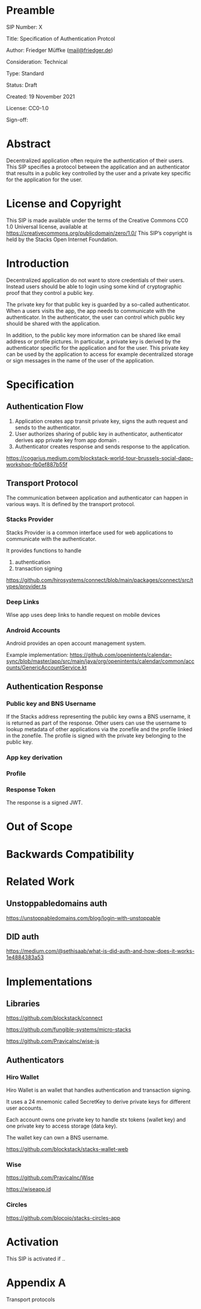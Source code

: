 # Preamble

SIP Number: X

Title: Specification of Authentication Protcol

Author: Friedger Müffke (mail@friedger.de)

Consideration: Technical

Type: Standard

Status: Draft

Created: 19 November 2021

License: CC0-1.0

Sign-off:

# Abstract

Decentralized application often require the authentication of their users. This SIP specifies a protocol between the application and an authenticator that results in a public key controlled by the user and a private key specific for the application for the user.

# License and Copyright

This SIP is made available under the terms of the Creative Commons CC0 1.0 Universal license, available at https://creativecommons.org/publicdomain/zero/1.0/
This SIP’s copyright is held by the Stacks Open Internet Foundation.

# Introduction

Decentralized application do not want to store credentials of their users. Instead users should be able to login using some kind of cryptographic proof that they control a public key.

The private key for that public key is guarded by a so-called authenticator. When a users visits the app, the app needs to communicate with the authenticator. In the authenticator, the user can control which public key should be shared with the application. 

In addition, to the public key more information can be shared like email address or profile pictures. In particular, a private key is derived by the authenticator specific for the application and for the user. This private key can be used by the application to access for example decentralized storage or sign messages in the name of the user of the application.

# Specification

## Authentication Flow

1. Application creates app transit private key, signs the auth request and sends to the authenticator.
2. User authorizes sharing of public key in authenticator, authenticator derives app private key from app domain .
3. Authenticator creates response and sends response to the application.

https://cogarius.medium.com/blockstack-world-tour-brussels-social-dapp-workshop-fb0ef887b55f

## Transport Protocol

The communication between application and authenticator can happen in various ways. It is defined by the transport protocol.

### Stacks Provider

Stacks Provider is a common interface used for web applications to communicate with the authenticator. 

It provides functions to handle 
1. authentication
2. transaction signing

https://github.com/hirosystems/connect/blob/main/packages/connect/src/types/provider.ts


### Deep Links

Wise app uses deep links to handle request on mobile devices

### Android Accounts

Android provides an open account management system. 

Example implementation: https://github.com/openintents/calendar-sync/blob/master/app/src/main/java/org/openintents/calendar/common/accounts/GenericAccountService.kt


## Authentication Response

### Public key and BNS Username
If the Stacks address representing the public key owns a BNS username, it is returned as part of the response. Other users can use the username to lookup metadata of other applications via the zonefile and the profile linked in the zonefile. The profile is signed with the private key belonging to the public key.

### App key derivation

### Profile


### Response Token
The response is a signed JWT.

# Out of Scope

# Backwards Compatibility

# Related Work

## Unstoppabledomains auth

https://unstoppabledomains.com/blog/login-with-unstoppable

## DID auth

https://medium.com/@sethisaab/what-is-did-auth-and-how-does-it-works-1e4884383a53


# Implementations

## Libraries

https://github.com/blockstack/connect

https://github.com/fungible-systems/micro-stacks

https://github.com/PravicaInc/wise-js

## Authenticators


### Hiro Wallet

Hiro Wallet is an wallet that handles authentication and transaction signing.

It uses a 24 mnemonic called SecretKey to derive private keys for different user accounts.

Each account owns one private key to handle stx tokens (wallet key) and one private key to access storage (data key).

The wallet key can own a BNS username.

https://github.com/blockstack/stacks-wallet-web

### Wise

https://github.com/PravicaInc/Wise

https://wiseapp.id


### Circles

https://github.com/blocoio/stacks-circles-app

# Activation

This SIP is activated if ..

# Appendix A

Transport protocols